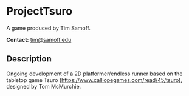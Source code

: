 # ProjectTsuro

A game produced by Tim Samoff.

**Contact:** tim@samoff.edu

## Description

Ongoing development of a 2D platformer/endless runner based on the tabletop game Tsuro (https://www.calliopegames.com/read/45/tsuro),  designed by Tom McMurchie.

